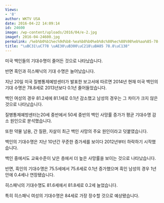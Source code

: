 ```yaml
---
Views:
- '8'
author: WKTV USA
date: 2016-04-22 14:09:14
id: 24600
image: /wp-content/uploads/2016/04/e-2.jpg
imagef: 2016-04-24600.jpg
permalink: /%eb%b0%b1%ec%9d%b8-%ea%b8%b0%eb%8c%80%ec%88%98%eb%aa%85-78-8%ec%84%b8/
title: "\uBC31\uC778 \uAE30\uB300\uC218\uBA85 78.8\uC138"
---
```


미국 백인들의 기대수명이 줄어든 것으로 나타났습니다.

반면 흑인과 히스패닉의 기대 수명은 늘어났습니다.

지난 20일 미국 질병통제예방센터가 발표한 보고서에 따르면 2014년 현재 미국 백인의 기대 수명은 78.8세로 2013년보다 0.1년 줄어들었습니다.

백인 여성의 경우 81.2세에 81.1세로 0.1년 감소했고 남성의 경우는 그 차이가 크지 않은 것으로 나타났습니다.

질병통제예방센터는20세 중반에서 50세 중반의 백인 사망률 증가가 평균 기대수명 감소 원인으로 분석했습니다.

또한 약물 남용, 간 질환, 자살이 최근 백인 사망의 주요 원인이라고 덧붙였습니다.

백인의 기대수명은 지난 10년간 꾸준한 증가세를 보이다 2012년부터 하락하기 시작했습니다.

백인 중에서도 교육수준이 낮은 층에서 더 높은 사망률을 보이는 것으로 나타났습니다.

반면, 흑인의 기대수명은 75.5세에서 75.6세로 0.1년 증가했으며 흑인 남성의 경우 1년 안에 0.4세나 연장됐습니다.

히스패닉의 기대수명도 81.6세에서 81.8세로 0.2세 늘었습니다.

특히 히스패닉 여성의 기대수명은 84세로 가장 장수할 것으로 예상됐습니다.